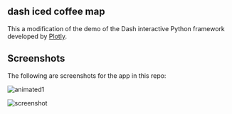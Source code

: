 ## dash iced coffee map

This a modification of the demo of the Dash interactive Python framework developed by [Plotly](https://plot.ly/).

## Screenshots

The following are screenshots for the app in this repo:

![animated1](https://user-images.githubusercontent.com/5784284/63476271-2d125e00-c435-11e9-8909-5f4d23c0703e.gif)

![screenshot](https://user-images.githubusercontent.com/5784284/63476027-3949eb80-c434-11e9-90b0-be95862cf394.png)
